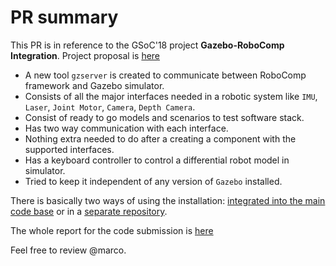 # PR summary

This PR is in reference to the GSoC'18 project **Gazebo-RoboComp Integration**. Project proposal is [here](https://docs.google.com/document/d/1xzuv4wYToisrXVPon--sVB4EtqkE2oLA8LNIe0bQFIQ/edit#heading=h.xfgh775wbeh8)

* A new tool `gzserver` is created to communicate between RoboComp framework and Gazebo simulator. 
* Consists of all the major interfaces needed in a robotic system like `IMU`, `Laser`, `Joint Motor`, `Camera`, `Depth Camera`.
* Consist of ready to go models and scenarios to test software stack.
* Has two way communication with each interface.
* Nothing extra needed to do after a creating a component with the supported interfaces.
* Has a keyboard controller to control a differential robot model in simulator.
* Tried to keep it independent of any version of `Gazebo` installed.

There is basically two ways of using the installation: [integrated into the main code base](https://github.com/ksakash/robocomp/blob/gz-dev/tools/gzserver/README.md) or in a [separate repository](https://github.com/ksakash/gazebo-robocomp/blob/master/README.md).

The whole report for the code submission is [here](https://gist.github.com/ksakash/ea6c21487df14409a860787ff7a7f66d)

Feel free to review @marco.
